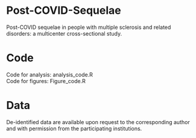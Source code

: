# Post-COVID-Sequelae

Post-COVID sequelae in people with multiple sclerosis and related disorders: a multicenter cross-sectional study.

# Code

Code for analysis: analysis_code.R\
Code for figures: Figure_code.R

# Data 

De-identified data are available upon request to the corresponding author and with permission from the participating institutions. 
